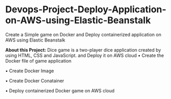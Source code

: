 # Devops-Project-Deploy-Application-on-AWS-using-Elastic-Beanstalk
Create a Simple game on Docker and Deploy containerized application on AWS using Elastic Beanstalk

**About this Project:**
 	Dice game is a two-player dice application created by using HTML, CSS and JavaScript. and Deploy it on AWS cloud
•	Create the Docker file of game application

•	Create Docker Image

•	Create Docker Conatainer

•	Deploy containerized Docker game on AWS cloud
